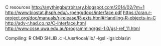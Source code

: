 C resources
http://anythingbutrbitrary.blogspot.com/2014/02/?m=1
http://www.biostat.jhsph.edu/~rpeng/docs/interface.pdf
https://cran.r-project.org/doc/manuals/r-release/R-exts.html#Handling-R-objects-in-C
http://adv-r.had.co.nz/C-interface.html
http://www.csse.uwa.edu.au/programming/gsl-1.0/gsl-ref_11.html

Compiling:
R CMD SHLIB <jsij>.c  -L/usr/local/lib/ -lgsl -lgslcblas\n

